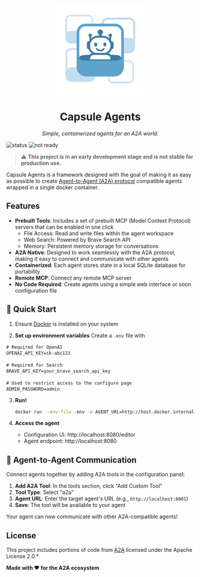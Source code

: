 <div align="center">
  <img src="capsule_agents_alpha.png" alt="Capsule Agents Logo" width="240" height="240">
  <h1>Capsule Agents</h1>
  <p><em>Simple, containerized agents for an A2A world.</em></p>
</div>

![status](https://img.shields.io/badge/status-under_development-yellow)
![not ready](https://img.shields.io/badge/production-ready_❌-red)

> ⚠️ **This project is in an early development stage and is not stable for production use.**

Capsule Agents is a framework designed with the goal of making it as easy as possible to create [Agent-to-Agent (A2A) protocol](https://github.com/google/A2A) compatible agents wrapped in a single docker container.

## Features

- **Prebuilt Tools**: Includes a set of prebuilt MCP (Model Context Protocol) servers that can be enabled in one click
  - File Access: Read and write files within the agent workspace
  - Web Search: Powered by Brave Search API
  - Memory: Persistent memory storage for conversations
- **A2A Native**: Designed to work seamlessly with the A2A protocol, making it easy to connect and communicate with other agents
- **Containerized**: Each agent stores state in a local SQLite database for portability
- **Remote MCP**: Connect any remote MCP server
- **No Code Required**: Create agents using a simple web interface or soon configuration file

## 🚀 Quick Start

1. Ensure [Docker](https://docs.docker.com/get-started/get-docker/) is installed on your system

2. **Set up environment variables**
   Create a `.env` file with

```env
# Required for OpenAI
OPENAI_API_KEY=sk-abc123

# Required for Search
BRAVE_API_KEY=your_brave_search_api_key

# Used to restrict access to the configure page
ADMIN_PASSWORD=admin
```

3. **Run!**
   ```bash
   docker run --env-file .env -e AGENT_URL=http://host.docker.internal:8080 -p 8080:80 -it brycewcole/capsule-agents:latest
   ```

4. **Access the agent**
   - Configuration UI: http://localhost:8080/editor
   - Agent endpoint: http://localhost:8080

## 🔗 Agent-to-Agent Communication

Connect agents together by adding A2A tools in the configuration panel:

1. **Add A2A Tool**: In the tools section, click "Add Custom Tool"
2. **Tool Type**: Select "a2a"
3. **Agent URL**: Enter the target agent's URL (e.g., `http://localhost:8001`)
4. **Save**: The tool will be available to your agent

Your agent can now communicate with other A2A-compatible agents!

## License

This project includes portions of code from [A2A](https://github.com/google/A2A) licensed under the Apache License 2.0.*

**Made with ❤️ for the A2A ecosystem**
